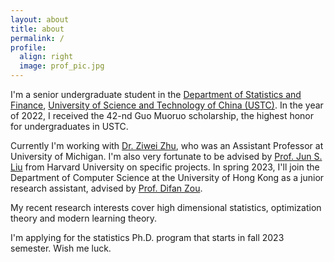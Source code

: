```yaml
---
layout: about
title: about
permalink: /
profile:
  align: right
  image: prof_pic.jpg
---
```


I'm a senior undergraduate student in the <a href="https://bs.ustc.edu.cn">Department of Statistics and Finance</a>, <a href="https://www.ustc.edu.cn">University of Science and Technology of China (USTC)</a>. In the year of 2022, I received the 42-nd Guo Muoruo scholarship, the highest honor for undergraduates in USTC. 

Currently I'm working with <a href="https://purplebamboo1993.github.io/personal_web/index.html" target="_blank">Dr. Ziwei Zhu</a>, who was an Assistant Professor at University of Michigan. I'm also very fortunate to be advised by <a href="https://sites.harvard.edu/junliu/" target="_blank">Prof. Jun S. Liu<a> from Harvard University on specific projects. In spring 2023, I'll join the Department of Computer Science at the University of Hong Kong as a junior research assistant, advised by <a href="https://sites.google.com/view/difan-zou" target="_blank"> Prof. Difan Zou</a>.  

My recent research interests cover high dimensional statistics, optimization theory and modern learning theory. 

I'm applying for the statistics Ph.D. program that starts in fall 2023 semester. Wish me luck.